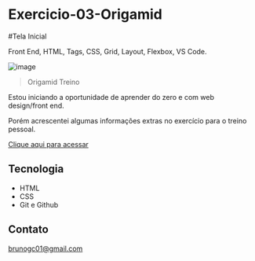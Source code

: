 # Exercicio-03-Origamid 
#Tela Inicial

Front End, HTML, Tags, CSS, Grid, Layout, Flexbox, VS Code.


![image](https://user-images.githubusercontent.com/113396925/193333616-3bf678a2-b21e-4304-98ce-f899c346eb6b.png)

> Origamid Treino

Estou iniciando a oportunidade de aprender do zero e com web design/front end.

Porém acrescentei algumas informações extras no exercício para o treino pessoal. 

[Clique aqui para acessar](https://brunoconstancio.github.io/Origamid-html-css-posicionamento/)

## Tecnologia 

- HTML 
- CSS
- Git e Github

## Contato

brunogc01@gmail.com
